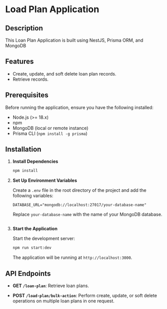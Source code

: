 # Load Plan Application

## Description

This Loan Plan Application is built using NestJS, Prisma ORM, and MongoDB

## Features

- Create, update, and soft delete loan plan records.
- Retrieve records.

## Prerequisites

Before running the application, ensure you have the following installed:

- Node.js (>= 18.x)
- npm
- MongoDB (local or remote instance)
- Prisma CLI (`npm install -g prisma`)

## Installation

1. **Install Dependencies**

   ```bash
   npm install
   ```

2. **Set Up Environment Variables**

   Create a `.env` file in the root directory of the project and add the following variables:

   ```env
   DATABASE_URL="mongodb://localhost:27017/your-database-name"
   ```

   Replace `your-database-name` with the name of your MongoDB database.

   ```

3. **Start the Application**

   Start the development server:

   ```bash
   npm run start:dev
   ```

   The application will be running at `http://localhost:3000`.

## API Endpoints

- **GET `/loan-plan`**: Retrieve loan plans.

- **POST `/load-plan/bulk-action`**: Perform create, update, or soft delete operations on multiple loan plans in one request.
